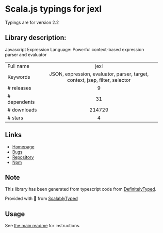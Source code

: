 
# Scala.js typings for jexl

Typings are for version 2.2

## Library description:
Javascript Expression Language: Powerful context-based expression parser and evaluator

|                    |                 |
| ------------------ | :-------------: |
| Full name          | jexl |
| Keywords           | JSON, expression, evaluator, parser, target, context, jsep, filter, selector |
| # releases         | 9 |
| # dependents       | 31 |
| # downloads        | 214729 |
| # stars            | 4 |

## Links
- [Homepage](https://github.com/TomFrost/jexl)
- [Bugs](https://github.com/TomFrost/jexl/issues)
- [Repository](https://github.com/TomFrost/jexl)
- [Npm](https://www.npmjs.com/package/jexl)
    


## Note
This library has been generated from typescript code from [DefinitelyTyped](https://definitelytyped.org).

Provided with :purple_heart: from [ScalablyTyped](https://github.com/oyvindberg/ScalablyTyped)

## Usage
See [the main readme](../../readme.md) for instructions.


